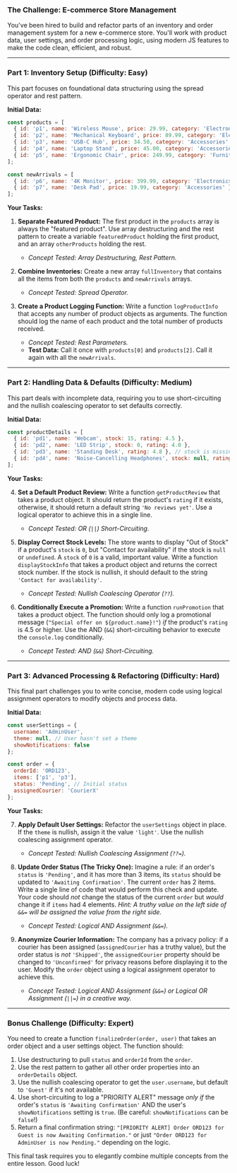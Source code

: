 ### **The Challenge: E-commerce Store Management**

You've been hired to build and refactor parts of an inventory and order management system for a new e-commerce store. You'll work with product data, user settings, and order processing logic, using modern JS features to make the code clean, efficient, and robust.

---

### **Part 1: Inventory Setup (Difficulty: Easy)**

This part focuses on foundational data structuring using the spread operator and rest pattern.

**Initial Data:**

```javascript
const products = [
  { id: 'p1', name: 'Wireless Mouse', price: 29.99, category: 'Electronics' },
  { id: 'p2', name: 'Mechanical Keyboard', price: 89.99, category: 'Electronics' },
  { id: 'p3', name: 'USB-C Hub', price: 34.50, category: 'Accessories' },
  { id: 'p4', name: 'Laptop Stand', price: 45.00, category: 'Accessories' },
  { id: 'p5', name: 'Ergonomic Chair', price: 249.99, category: 'Furniture' }
];

const newArrivals = [
  { id: 'p6', name: '4K Monitor', price: 399.99, category: 'Electronics' },
  { id: 'p7', name: 'Desk Pad', price: 19.99, category: 'Accessories' }
];
```

**Your Tasks:**

1.  **Separate Featured Product:**
    The first product in the `products` array is always the "featured product". Use array destructuring and the rest pattern to create a variable `featuredProduct` holding the first product, and an array `otherProducts` holding the rest.
    *   *Concept Tested: Array Destructuring, Rest Pattern.*

2.  **Combine Inventories:**
    Create a new array `fullInventory` that contains all the items from both the `products` and `newArrivals` arrays.
    *   *Concept Tested: Spread Operator.*

3.  **Create a Product Logging Function:**
    Write a function `logProductInfo` that accepts any number of product objects as arguments. The function should log the name of each product and the total number of products received.
    *   *Concept Tested: Rest Parameters.*
    *   **Test Data:** Call it once with `products[0]` and `products[2]`. Call it again with all the `newArrivals`.

---

### **Part 2: Handling Data & Defaults (Difficulty: Medium)**

This part deals with incomplete data, requiring you to use short-circuiting and the nullish coalescing operator to set defaults correctly.

**Initial Data:**

```javascript
const productDetails = [
  { id: 'pd1', name: 'Webcam', stock: 15, rating: 4.5 },
  { id: 'pd2', name: 'LED Strip', stock: 0, rating: 4.0 },
  { id: 'pd3', name: 'Standing Desk', rating: 4.8 }, // stock is missing
  { id: 'pd4', name: 'Noise-Cancelling Headphones', stock: null, rating: 5.0 } // stock is null
];
```

**Your Tasks:**

4.  **Set a Default Product Review:**
    Write a function `getProductReview` that takes a product object. It should return the product's `rating` if it exists, otherwise, it should return a default string `'No reviews yet'`. Use a logical operator to achieve this in a single line.
    *   *Concept Tested: OR (`||`) Short-Circuiting.*

5.  **Display Correct Stock Levels:**
    The store wants to display "Out of Stock" if a product's `stock` is `0`, but "Contact for availability" if the stock is `null` or `undefined`. A `stock` of `0` is a valid, important value. Write a function `displayStockInfo` that takes a product object and returns the correct stock number. If the stock is nullish, it should default to the string `'Contact for availability'`.
    *   *Concept Tested: Nullish Coalescing Operator (`??`).*

6.  **Conditionally Execute a Promotion:**
    Write a function `runPromotion` that takes a product object. The function should only log a promotional message (`"Special offer on ${product.name}!"`) *if* the product's `rating` is 4.5 or higher. Use the AND (`&&`) short-circuiting behavior to execute the `console.log` conditionally.
    *   *Concept Tested: AND (`&&`) Short-Circuiting.*

---

### **Part 3: Advanced Processing & Refactoring (Difficulty: Hard)**

This final part challenges you to write concise, modern code using logical assignment operators to modify objects and process data.

**Initial Data:**

```javascript
const userSettings = {
  username: 'AdminUser',
  theme: null, // User hasn't set a theme
  showNotifications: false
};

const order = {
  orderId: 'ORD123',
  items: ['p1', 'p3'],
  status: 'Pending', // Initial status
  assignedCourier: 'CourierX'
};
```

**Your Tasks:**

7.  **Apply Default User Settings:**
    Refactor the `userSettings` object in place. If the `theme` is nullish, assign it the value `'light'`. Use the nullish coalescing assignment operator.
    *   *Concept Tested: Nullish Coalescing Assignment (`??=`).*

8.  **Update Order Status (The Tricky One):**
    Imagine a rule: if an order's `status` is `'Pending'`, and it has more than 3 items, its `status` should be updated to `'Awaiting Confirmation'`. The current `order` has 2 items. Write a single line of code that would perform this check and update. Your code should *not* change the status of the current `order` but *would* change it if `items` had 4 elements. *Hint: A truthy value on the left side of `&&=` will be assigned the value from the right side.*
    *   *Concept Tested: Logical AND Assignment (`&&=`).*

9.  **Anonymize Courier Information:**
    The company has a privacy policy: if a courier has been assigned (`assignedCourier` has a truthy value), but the order status is *not* `'Shipped'`, the `assignedCourier` property should be changed to `'Unconfirmed'` for privacy reasons before displaying it to the user. Modify the `order` object using a logical assignment operator to achieve this.
    *   *Concept Tested: Logical AND Assignment (`&&=`) or Logical OR Assignment (`||=`) in a creative way.*

---

### **Bonus Challenge (Difficulty: Expert)**

You need to create a function `finalizeOrder(order, user)` that takes an order object and a user settings object. The function should:
1.  Use destructuring to pull `status` and `orderId` from the `order`.
2.  Use the rest pattern to gather all other order properties into an `orderDetails` object.
3.  Use the nullish coalescing operator to get the `user.username`, but default to `'Guest'` if it's not available.
4.  Use short-circuiting to log a "PRIORITY ALERT" message *only if* the order's `status` is `'Awaiting Confirmation'` AND the user's `showNotifications` setting is `true`. (Be careful: `showNotifications` can be `false`!)
5.  Return a final confirmation string: `"[PRIORITY ALERT] Order ORD123 for Guest is now Awaiting Confirmation."` or just `"Order ORD123 for AdminUser is now Pending."` depending on the logic.

This final task requires you to elegantly combine multiple concepts from the entire lesson. Good luck!